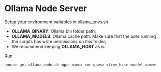 # Ollama Node Server

Setup your environment variables in ollama_envs.sh
- **OLLAMA_BINARY**: Ollama bin folder path;
- **OLLAMA_MODELS**: Ollama cache path. Make sure that the user running the scripts has write permissions on this folder;
- We recommend keeping **OLLAMA_HOST** as is.

Run
```
source get_ollama_node.sh <gpu-name> <nr-gpus> <time_hrs> <model_name>
```
